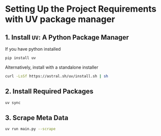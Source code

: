 # Setting Up the Project Requirements with UV package manager

## 1. Install `UV`: A Python Package Manager
If you have python installed

```bash
pip install uv
```
Alternatively, install with a standalone installer

```bash
curl -LsSf https://astral.sh/uv/install.sh | sh
```

## 2. Install Required Packages
```bash
uv sync
```

## 3. Scrape Meta Data
```bash
uv run main.py --scrape
```
